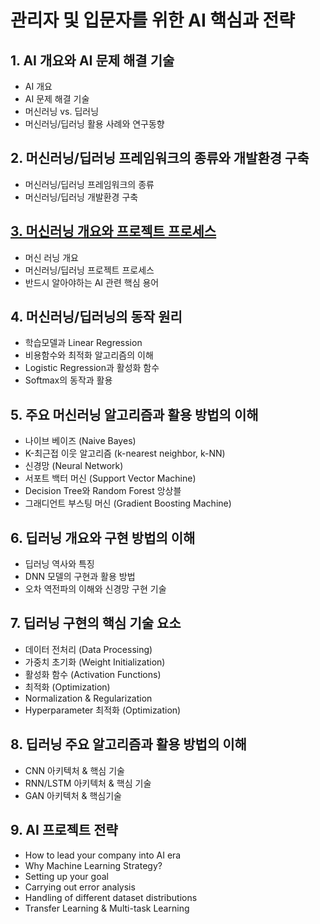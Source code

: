 # 관리자 및 입문자를 위한 AI 핵심과 전략
## 1. AI 개요와 AI 문제 해결 기술
* AI 개요
* AI 문제 해결 기술
* 머신러닝 vs. 딥러닝
* 머신러닝/딥러닝 활용 사례와 연구동향
## 2. 머신러닝/딥러닝 프레임워크의 종류와 개발환경 구축
* 머신러닝/딥러닝 프레임워크의 종류
* 머신러닝/딥러닝 개발환경 구축
## [3. 머신러닝 개요와 프로젝트 프로세스](ch03_MLProcess)
* 머신 러닝 개요     
* 머신러닝/딥러닝 프로젝트 프로세스
* 반드시 알아야하는 AI 관련 핵심 용어
## 4. 머신러닝/딥러닝의 동작 원리
* 학습모델과 Linear Regression
* 비용함수와 최적화 알고리즘의 이해
* Logistic Regression과 활성화 함수
* Softmax의 동작과 활용
## 5. 주요 머신러닝 알고리즘과 활용 방법의 이해
* 나이브 베이즈 (Naive Bayes)
* K-최근접 이웃 알고리즘 (k-nearest  neighbor, k-NN)
* 신경망 (Neural Network)
* 서포트 백터 머신 (Support Vector Machine)
* Decision Tree와 Random Forest 앙상블
* 그래디언트 부스팅 머신 (Gradient Boosting Machine)
## 6. 딥러닝 개요와 구현 방법의 이해
* 딥러닝 역사와 특징
* DNN 모델의 구현과 활용 방법
* 오차 역전파의 이해와 신경망 구현 기술
## 7. 딥러닝 구현의 핵심 기술 요소
* 데이터 전처리 (Data Processing) 
* 가중치 초기화 (Weight Initialization)
* 활성화 함수 (Activation Functions)
* 최적화 (Optimization)
* Normalization & Regularization 
* Hyperparameter 최적화 (Optimization)
## 8. 딥러닝 주요 알고리즘과 활용 방법의 이해
* CNN 아키텍처 & 핵심 기술
* RNN/LSTM 아키텍처 & 핵심 기술  
* GAN 아키텍처 & 핵심기술
## 9. AI 프로젝트 전략
* How to lead your company into AI era
* Why Machine Learning Strategy?
* Setting up your goal
* Carrying out error analysis
* Handling of different dataset distributions
* Transfer Learning & Multi-task Learning
